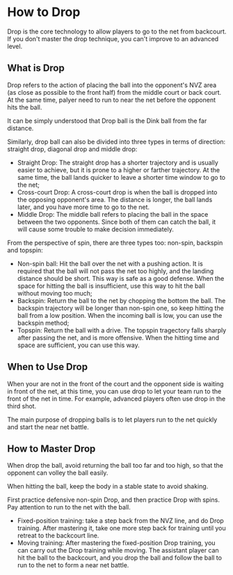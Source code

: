 # How to Drop

Drop is the core technology to allow players to go to the net from backcourt. If you don't master the drop technique, you can't improve to an advanced level.

## What is Drop

Drop refers to the action of placing the ball into the opponent's NVZ area (as close as possible to the front half) from the middle court or back court. At the same time, palyer need to run to near the net before the opponent hits the ball.

It can be simply understood that Drop ball is the Dink ball from the far distance.

Similarly, drop ball can also be divided into three types in terms of direction: straight drop, diagonal drop and middle drop:

* Straight Drop: The straight drop has a shorter trajectory and is usually easier to achieve, but it is prone to a higher or farther trajectory. At the same time, the ball lands quicker to leave a shorter time window to go to the net;
* Cross-court Drop: A cross-court drop is when the ball is dropped into the opposing opponent's area. The distance is longer, the ball lands later, and you have more time to go to the net.
* Middle Drop: The middle ball refers to placing the ball in the space between the two opponents. Since both of them can catch the ball, it will cause some trouble to make decision immediately.

From the perspective of spin, there are three types too: non-spin, backspin and topspin:

* Non-spin ball: Hit the ball over the net with a pushing action. It is required that the ball will not pass the net too highly, and the landing distance should be short. This way is safe as a good defense. When the space for hitting the ball is insufficient, use this way to hit the ball without moving too much;
* Backspin: Return the ball to the net by chopping the bottom the ball. The backspin trajectory will be longer than non-spin one, so keep hitting the ball from a low position. When the incoming ball is low, you can use the backspin method;
* Topspin: Return the ball with a drive. The topspin tragectory falls sharply after passing the net, and is more offensive. When the hitting time and space are sufficient, you can use this way.

## When to Use Drop

When your are not in the front of the court and the opponent side is waiting in front of the net, at this time, you can use drop to let your team run to the front of the net in time. For example, advanced players often use drop in the third shot.

The main purpose of dropping balls is to let players run to the net quickly and start the near net battle.

## How to Master Drop

When drop the ball, avoid returning the ball too far and too high, so that the opponent can volley the ball easily.

When hitting the ball, keep the body in a stable state to avoid shaking.

First practice defensive non-spin Drop, and then practice Drop with spins. Pay attention to run to the net with the ball.

* Fixed-position training: take a step back from the NVZ line, and do Drop training. After mastering it, take one more step back for training until you retreat to the backcourt line.
* Moving training: After mastering the fixed-position Drop training, you can carry out the Drop training while moving. The assistant player can hit the ball to the backcourt, and you drop the ball and follow the ball to run to the net to form a near net battle.